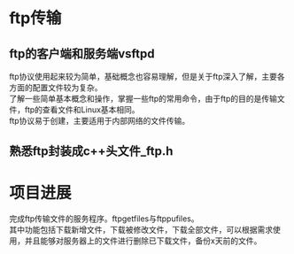 # ftp传输
## ftp的客户端和服务端vsftpd
ftp协议使用起来较为简单，基础概念也容易理解，但是关于ftp深入了解，主要各方面的配置文件较为复杂。<br>
了解一些简单基本概念和操作，掌握一些ftp的常用命令，由于ftp的目的是传输文件，ftp的查看文件和Linux基本相同。<br>
ftp协议易于创建，主要适用于内部网络的文件传输。
## 熟悉ftp封装成c++头文件_ftp.h
# 项目进展
完成ftp传输文件的服务程序。ftpgetfiles与ftppufiles。<br>
其中功能包括下载新增文件，下载被修改文件，下载全部文件，可以根据需求使用，并且能够对服务器上的文件进行删除已下载文件，备份x天前的文件。
